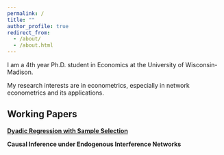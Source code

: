 ```yaml
---
permalink: /
title: ""
author_profile: true
redirect_from: 
  - /about/
  - /about.html
---
```


I am a 4th year Ph.D. student in Economics at the University of Wisconsin-Madison. 

My research interests are in econometrics, especially in network econometrics and its applications.


## Working Papers


[**Dyadic Regression with Sample Selection**](/files/dyadic_draft.pdf)


**Causal Inference under Endogenous Interference Networks**

